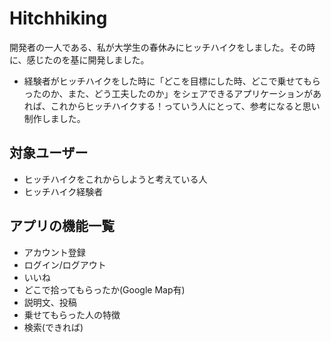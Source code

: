 # Hitchhiking
開発者の一人である、私が大学生の春休みにヒッチハイクをしました。その時に、感じたのを基に開発しました。

- 経験者がヒッチハイクをした時に「どこを目標にした時、どこで乗せてもらったのか、また、どう工夫したのか」をシェアできるアプリケーションがあれば、これからヒッチハイクする！っていう人にとって、参考になると思い制作しました。

## 対象ユーザー
- ヒッチハイクをこれからしようと考えている人
- ヒッチハイク経験者

## アプリの機能一覧
- アカウント登録
- ログイン/ログアウト
- いいね
- どこで拾ってもらったか(Google Map有)
- 説明文、投稿
- 乗せてもらった人の特徴
- 検索(できれば)
